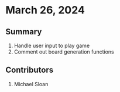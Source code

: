 # March 26, 2024

## Summary
1. Handle user input to play game
2. Comment out board generation functions

## Contributors
1. Michael Sloan